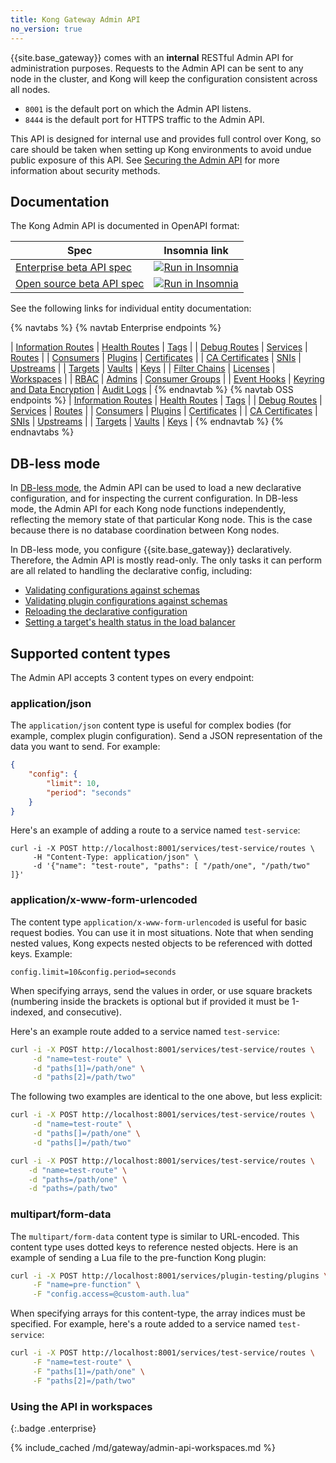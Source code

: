 ```yaml
---
title: Kong Gateway Admin API
no_version: true
---
```



<!-- vale off -->

{{site.base_gateway}} comes with an **internal** RESTful Admin API for administration purposes.
 Requests to the Admin API can be sent to any node in the cluster, and Kong will
 keep the configuration consistent across all nodes.

 - `8001` is the default port on which the Admin API listens.
 - `8444` is the default port for HTTPS traffic to the Admin API.

 This API is designed for internal use and provides full control over Kong, so
 care should be taken when setting up Kong environments to avoid undue public
 exposure of this API. See [Securing the Admin API](/gateway/{{page.release}}/production/running-kong/secure-admin-api/)
 for more information about security methods.

## Documentation


The Kong Admin API is documented in OpenAPI format:

| Spec | Insomnia link |
|-------|---------------|
| [Enterprise beta API spec](/gateway/api/admin-ee/latest/) |<a href="https://insomnia.rest/run/?label=Kong%20Gateway%20Enterprise%203.4&uri=https%3A%2F%2Fraw.githubusercontent.com%2FKong%2Fdocs.konghq.com%2Fmain%2Fapi-specs%2FGateway-EE%2F3.4%2Fkong-ee-3.4.json" target="_blank"><img src="https://insomnia.rest/images/run.svg" alt="Run in Insomnia"></a>  |
|  [Open source beta API spec](/gateway/api/admin-oss/latest/) |  <a href="https://insomnia.rest/run/?label=Kong%20Gateway%20Open%20Source%203.4&uri=https%3A%2F%2Fraw.githubusercontent.com%2FKong%2Fdocs.konghq.com%2Fmain%2Fapi-specs%2FGateway-OSS%2F3.4%2Fkong-oss-3.4.json" target="_blank"><img src="https://insomnia.rest/images/run.svg" alt="Run in Insomnia"></a>|

See the following links for individual entity documentation:

{% navtabs %}
{% navtab Enterprise endpoints %}



| [Information Routes](/gateway/api/admin-ee/latest/#/Information/get-endpoints) | [Health Routes](/gateway/api/admin-ee/latest/#/Information/get-status) | [Tags](/gateway/api/admin-ee/latest/#/tags/get-tags) |
| [Debug Routes](/gateway/api/admin-ee/latest/#/debug/put-debug-cluster-control-planes-nodes-log-level-log_level) | [Services](/gateway/api/admin-ee/latest/#/Services/list-service) | [Routes](/gateway/api/admin-ee/latest/#/Routes/list-route) |
| [Consumers](/gateway/api/admin-ee/latest/#/Consumers/list-consumer) | [Plugins](/gateway/api/admin-ee/latest/#/Plugins/list-plugins-with-consumer) | [Certificates](/gateway/api/admin-ee/latest/#/Certificates/list-certificate) |
| [CA Certificates](/gateway/api/admin-ee/latest/#/CA%20Certificates/list-ca_certificate) | [SNIs](/gateway/api/admin-ee/latest/#/SNIs/list-sni-with-certificate) | [Upstreams](/gateway/api/admin-ee/latest/#/Upstreams/list-upstream) |
| [Targets](/gateway/api/admin-ee/latest/#/Targets/list-target-with-upstream) | [Vaults](/gateway/api/admin-ee/latest/#/Vaults/list-vault) | [Keys](/gateway/api/admin-ee/latest/#/Keys/list-key) |
| [Filter Chains](/gateway/api/admin-ee/latest/#/filter-chains/get-filter-chains) | [Licenses](/gateway/api/admin-ee/latest/#/licenses/get-licenses) | [Workspaces](/gateway/api/admin-ee/latest/#/Workspaces/list-workspace) |
| [RBAC](/gateway/api/admin-ee/latest/#/rbac/get-rbac-users) | [Admins](/gateway/api/admin-ee/latest/#/admins/get-admins) | [Consumer Groups](/gateway/api/admin-ee/latest/#/consumer_groups/) |
| [Event Hooks](/gateway/api/admin-ee/latest/#/Event-hooks/get-event-hooks) | [Keyring and Data Encryption](/gateway/api/admin-ee/latest/#/Keyring/get-keyring) | [Audit Logs](/gateway/api/admin-ee/latest/#/audit-logs/get-audit-requests) |
{% endnavtab %}
{% navtab OSS endpoints %}
| [Information Routes](/gateway/api/admin-oss/latest/#/Information/get-endpoints) | [Health Routes](/gateway/api/admin-oss/latest/#/Information/get-status) | [Tags](/gateway/api/admin-oss/latest/#/tags/get-tags) |
| [Debug Routes](/gateway/api/admin-oss/latest/#/debug/put-debug-cluster-control-planes-nodes-log-level-log_level) | [Services](/gateway/api/admin-oss/latest/#/Services/list-service) | [Routes](/gateway/api/admin-oss/latest/#/Routes/list-route) |
| [Consumers](/gateway/api/admin-oss/latest/#/Consumers/list-consumer) | [Plugins](/gateway/api/admin-oss/latest/#/Plugins/list-plugins-with-consumer) | [Certificates](/gateway/api/admin-oss/latest/#/Certificates/list-certificate) |
| [CA Certificates](/gateway/api/admin-oss/latest/#/CA%20Certificates/list-ca_certificate) | [SNIs](/gateway/api/admin-oss/latest/#/SNIs/list-sni-with-certificate) | [Upstreams](/gateway/api/admin-oss/latest/#/Upstreams/list-upstream) |
| [Targets](/gateway/api/admin-oss/latest/#/Targets/list-target-with-upstream) | [Vaults](/gateway/api/admin-oss/latest/#/Vaults/list-vault) | [Keys](/gateway/api/admin-oss/latest/#/Keys/list-key) |
{% endnavtab %}
{% endnavtabs %}



## DB-less mode


In [DB-less mode](/gateway/{{page.release}}/production/deployment-topologies/db-less-and-declarative-config/),
the Admin API can be used to load a new declarative
configuration, and for inspecting the current configuration. In DB-less mode,
the Admin API for each Kong node functions independently, reflecting the memory state
of that particular Kong node. This is the case because there is no database
coordination between Kong nodes.

In DB-less mode, you configure {{site.base_gateway}} declaratively.
Therefore, the Admin API is mostly read-only. The only tasks it can perform are all
related to handling the declarative config, including:

* [Validating configurations against schemas](#validate-a-configuration-against-a-schema)
* [Validating plugin configurations against schemas](#validate-a-plugin-configuration-against-the-schema)
* [Reloading the declarative configuration](#reload-declarative-configuration)
* [Setting a target's health status in the load balancer](#set-target-as-healthy)

## Supported content types

The Admin API accepts 3 content types on every endpoint:

### application/json

The `application/json` content type is useful for complex bodies (for example, complex plugin configuration).
Send a JSON representation of the data you want to send. For example:

```json
{
    "config": {
        "limit": 10,
        "period": "seconds"
    }
}
```

Here's an example of adding a route to a service named `test-service`:

```
curl -i -X POST http://localhost:8001/services/test-service/routes \
     -H "Content-Type: application/json" \
     -d '{"name": "test-route", "paths": [ "/path/one", "/path/two" ]}'
```

### application/x-www-form-urlencoded

The content type `application/x-www-form-urlencoded` is useful for basic request bodies. 
You can use it in most situations.
Note that when sending nested values, Kong expects nested objects to be referenced
with dotted keys. Example:

```
config.limit=10&config.period=seconds
```

When specifying arrays, send the values in order, or use square brackets (numbering
inside the brackets is optional but if provided it must be 1-indexed, and
consecutive). 

Here's an example route added to a service named `test-service`:

```sh
curl -i -X POST http://localhost:8001/services/test-service/routes \
     -d "name=test-route" \
     -d "paths[1]=/path/one" \
     -d "paths[2]=/path/two"
```

The following two examples are identical to the one above, but less explicit:
```sh
curl -i -X POST http://localhost:8001/services/test-service/routes \
     -d "name=test-route" \
     -d "paths[]=/path/one" \
     -d "paths[]=/path/two"

curl -i -X POST http://localhost:8001/services/test-service/routes \
    -d "name=test-route" \
    -d "paths=/path/one" \
    -d "paths=/path/two"
```


### multipart/form-data

The `multipart/form-data` content type is similar to URL-encoded. This content type uses dotted keys to reference nested
objects. Here is an example of sending a Lua file to the pre-function Kong plugin:

```sh
curl -i -X POST http://localhost:8001/services/plugin-testing/plugins \
     -F "name=pre-function" \
     -F "config.access=@custom-auth.lua"
```

When specifying arrays for this content-type, the array indices must be specified.
For example, here's a route added to a service named `test-service`:

```sh
curl -i -X POST http://localhost:8001/services/test-service/routes \
     -F "name=test-route" \
     -F "paths[1]=/path/one" \
     -F "paths[2]=/path/two"
```



### Using the API in workspaces 
{:.badge .enterprise}

{% include_cached /md/gateway/admin-api-workspaces.md %}

